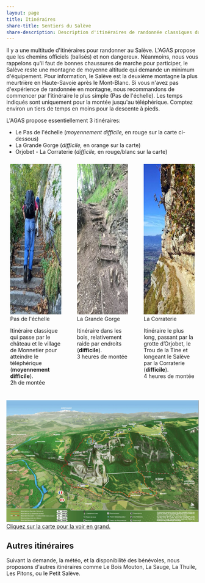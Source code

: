 ```yaml
---
layout: page
title: Itinéraires
share-title: Sentiers du Salève
share-description: Description d'itinéraires de randonnée classiques du Salève
---
```

Il y a une multitude d'itinéraires pour randonner au Salève. L'AGAS propose que les chemins officiels (balisés) et non dangereux. Néanmoins, nous vous rappelons qu'il faut de bonnes chaussures de marche pour participer, le Salève reste une montagne de moyenne altitude qui demande un minimum d'équipement. Pour information, le Salève est la deuxième montagne la plus meurtrière en Haute-Savoie après le Mont-Blanc. Si vous n'avez pas d'expérience de randonnée en montagne, nous recommandons de commencer par l'itinéraire le plus simple (Pas de l'échelle). Les temps indiqués sont uniquement pour la montée jusqu'au téléphérique. Comptez environ un tiers de temps en moins pour la descente à pieds.

L'AGAS propose essentiellement 3 itinéraires:

* Le Pas de l'échelle (*moyennement difficile,* en rouge sur la carte ci-dessous)
* La Grande Gorge (*difficile,* en orange sur la carte)
* Orjobet - La Corraterie (*difficile,* en rouge/blanc sur la carte)


<div class="columns">
 <div style="flex-basis:301px;padding:10px">
  <div class="img_container">
   <img src="/assets/img/Pas-de-l-echelle.jpg" alt="Le Pas de l'échelle" width="281" height="394">
   <div class="img_legend">Pas de l'échelle</div>
  </div>
 <p>Itinéraire classique qui passe par le château et le village de Monnetier pour atteindre le téléphérique (<strong>moyennement difficile</strong>).
  <br>2h de montée
 </p>
 </div>
 <div style="flex-basis:301px;padding:10px">
  <div class="img_container">
   <img src="/assets/img/Grande-Gorge.jpg" alt="La Grande Gorge" width="281" height="394">
   <div class="img_legend">La Grande Gorge</div>
  </div>
  <p>Itinéraire dans les bois, relativement raide par endroits (<strong>difficile</strong>).
   <br>3 heures de montée
  </p>
 </div>
 
 <div style="flex-basis:301px;padding:10px">
  <div class="img_container">
   <img src="/assets/img/Corraterie.jpg" alt="La Corraterie" width="281" height="394">
   <div class="img_legend">La Corraterie</div>
  </div>
  <p>Itinéraire le plus long, passant par la grotte d’Orjobet, le Trou de la Tine et longeant le Salève par la Corraterie (<strong>difficile</strong>).
   <br>4 heures de montée
  </p>
 </div>
</div>


[![Sentiers du Salève](/assets/img/sentiers-du-Saleve.jpg "Sentiers du Salève")](/assets/img/sentiers-du-Saleve.jpg "Sentiers du Salève")
[Cliquez sur la carte pour la voir en grand.](/assets/img/sentiers-du-Saleve.jpg "Sentiers du Salève")

## Autres itinéraires

Suivant la demande, la météo, et la disponibilité des bénévoles, nous proposons d'autres itinéraires comme Le Bois Mouton, La Sauge, La Thuile, Les Pitons, ou le Petit Salève.
